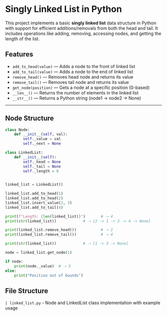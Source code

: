 # Singly Linked List in Python

This project implements a basic **singly linked list** data structure in Python with support for efficient additions/removals from both the head and tail. It includes operations like adding, removing, accessing nodes, and getting the length of the list.

## Features

- `add_to_head(value)` — Adds a node to the front of linked list
- `add_to_tail(value)` — Adds a node to the end of linked list
- `remove_head()` — Removes head node and returns its value
- `remove_tail()` — Removes tail node and returns its value
- `get_node(position)` — Gets a node at a specific position (0-based)
- `__len__()` — Returns the number of elements in the linked list
- `__str__()` — Returns a Python string (node1 -> node2 -> None)

---

## Node Structure

```python
class Node:
    def __init__(self, val):
        self._value = val
        self._next = None

class LinkedList:
    def __init__(self):
        self._head = None
        self._tail = None
        self._length = 0

  
linked_list = LinkedList()

linked_list.add_to_head(1)
linked_list.add_to_head(2)
linked_list.insert_value(2, 3)
linked_list.add_to_tail(4)

print(f"Length: {len(linked_list)}")       # ➝ 4
print(str(linked_list))            # ➝ [2 -> 1 -> 3 -> 4 -> None]

print(linked_list.remove_head())           # ➝ 2
print(linked_list.remove_tail())           # ➝ 4

print(str(linked_list))            # ➝ [1 -> 3 -> None]

node = linked_list.get_node(1)

if node:
    print(node._value)  # ➝ 3
else:
    print("Position out of bounds")
```
## File Structure
`| linked_list.py` - Node and LinkedList class implementation with example usage
